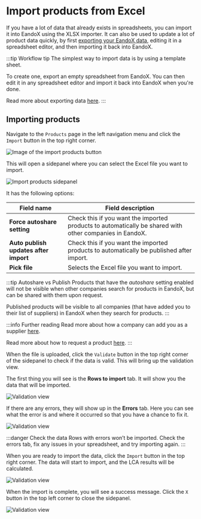 # Import products from Excel

If you have a lot of data that already exists in spreadsheets, you can import it into EandoX using the XLSX importer. It can also be used to update a lot of product data quickly, by first [exporting your EandoX data](/documentation/product/product-excel-export), editing it in a spreadsheet editor, and then importing it back into EandoX.

:::tip Workflow tip
The simplest way to import data is by using a template sheet.

To create one, export an empty spreadsheet from EandoX. You can then edit it in any spreadsheet editor and import it back into EandoX when you're done.

Read more about exporting data [here](/documentation/product/product-excel-export).
:::

## Importing products

Navigate to the `Products` page in the left navigation menu and click the `Import` button in the top right corner.

![Image of the import products button](/images/product/import-button.jpg)

This will open a sidepanel where you can select the Excel file you want to import.

![Import products sidepanel](/images/product/import-modal.jpg)

It has the following options:

| Field name                            | Field description                                                                                       |
| ------------------------------------- | ------------------------------------------------------------------------------------------------------- |
| **Force autoshare setting**           | Check this if you want the imported products to automatically be shared with other companies in EandoX. |
| **Auto publish updates after import** | Check this if you want the imported products to automatically be published after import.                |
| **Pick file**                         | Selects the Excel file you want to import.                                                              |

:::tip Autoshare vs Publish
Products that have the _autoshare_ setting enabled will not be visible when other companies search for products in EandoX, but can be shared with them upon request.

Published products will be visible to all companies (that have added you to their list of suppliers) in EandoX when they search for products.
:::

:::info Further reading
Read more about how a company can add you as a supplier [here](/documentation/library/managing-suppliers).

Read more about how to request a product [here](/documentation/library/requesting-a-supplier-product).
:::

When the file is uploaded, click the `Validate` button in the top right corner of the sidepanel to check if the data is valid. This will bring up the validation view.

The first thing you will see is the **Rows to import** tab. It will show you the data that will be imported.

![Validation view](/images/product/rows-to-import-tab.jpg)

If there are any errors, they will show up in the **Errors** tab. Here you can see what the error is and where it occurred so that you have a chance to fix it.

![Validation view](/images/product/error-tab.jpg)

:::danger Check the data
Rows with errors won’t be imported. Check the errors tab, fix any issues in your spreadsheet, and try importing again.
:::

When you are ready to import the data, click the `Import` button in the top right corner. The data will start to import, and the LCA results will be calculated.

![Validation view](/images/product/importing.jpg)

When the import is complete, you will see a success message. Click the `X` button in the top left corner to close the sidepanel.

![Validation view](/images/product/import-finished.jpg)

